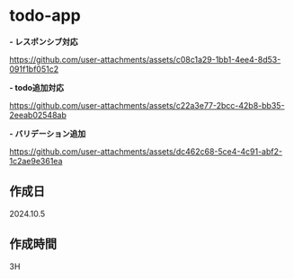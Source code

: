 # todo-app
**- レスポンシブ対応**


https://github.com/user-attachments/assets/c08c1a29-1bb1-4ee4-8d53-091f1bf051c2


**- todo追加対応**


https://github.com/user-attachments/assets/c22a3e77-2bcc-42b8-bb35-2eeab02548ab


**- バリデーション追加**


https://github.com/user-attachments/assets/dc462c68-5ce4-4c91-abf2-1c2ae9e361ea

## 作成日
2024.10.5

## 作成時間
3H

